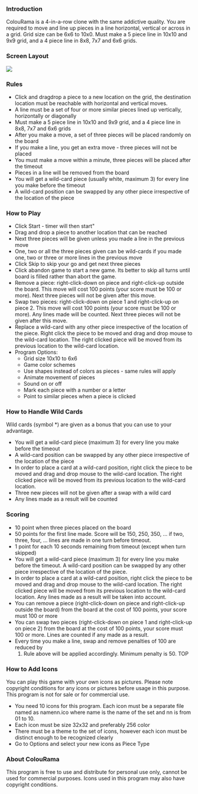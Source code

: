 ### Introduction

ColouRama is a 4-in-a-row clone with the same addictive quality. You are
required to move and line up pieces in a line horizontal, vertical or across in
a grid. Grid size can be 6x6 to 10x0. Must make a 5 piece line in 10x10 and 9x9
grid, and a 4 piece line in 8x8, 7x7 and 6x6 grids.

### Screen Layout

![](../img/colourama_puzzle1.gif)

### Rules

-   Click and dragdrop a piece to a new location on the grid, the destination
    location must be reachable with horizontal and vertical moves.
-   A line must be a set of four or more similar pieces lined up vertically,
    horizontally or diagonally
-   Must make a 5 piece line in 10x10 and 9x9 grid, and a 4 piece line in 8x8,
    7x7 and 6x6 grids
-   After you make a move, a set of three pieces will be placed randomly on the
    board
-   If you make a line, you get an extra move - three pieces will not be placed
-   You must make a move within a minute, three pieces will be placed after the
    timeout
-   Pieces in a line will be removed from the board
-   You will get a wild-card piece (usually white, maximum 3) for every line you
    make before the timeout
-   A wild-card position can be swapped by any other piece irrespective of the
    location of the piece

### How to Play

-   Click Start - timer will then start"
-   Drag and drop a piece to another location that can be reached
-   Next three pieces will be given unless you made a line in the previous move
-   One, two or all the three pieces given can be wild-cards if you made one,
    two or three or more lines in the previous move
-   Click Skip to skip your go and get next three pieces
-   Click abandon game to start a new game. Its better to skip all turns until
    board is filled rather than abort the game.
-   Remove a piece: right-click-down on piece and right-click-up outside the
    board. This move will cost 100 points (your score must be 100 or more). Next
    three pieces will not be given after this move.
-   Swap two pieces: right-click-down on piece 1 and right-click-up on piece 2.
    This move will cost 100 points (your score must be 100 or more). Any lines
    made will be counted. Next three pieces will not be given after this move.
-   Replace a wild-card with any other piece irrespective of the location of the
    piece. Right click the piece to be moved and drag and drop mouse to the
    wild-card location. The right clicked piece will be moved from its previous
    location to the wild-card location.
-   Program Options:
    -   Grid size 10x10 to 6x6
    -   Game color schemes
    -   Use shapes instead of colors as pieces - same rules will apply
    -   Animate movement of pieces
    -   Sound on or off
    -   Mark each piece with a number or a letter
    -   Point to similar pieces when a piece is clicked

### How to Handle Wild Cards

Wild cards (symbol *) are given as a bonus that you can use to your advantage.

-   You will get a wild-card piece (maximum 3) for every line you make before
    the timeout
-   A wild-card position can be swapped by any other piece irrespective of the
    location of the piece
-   In order to place a card at a wild-card position, right click the piece to
    be moved and drag and drop mouse to the wild-card location. The right
    clicked piece will be moved from its previous location to the wild-card
    location.
-   Three new pieces will not be given after a swap with a wild card
-   Any lines made as a result will be counted

### Scoring

-   10 point when three pieces placed on the board
-   50 points for the first line made. Score will be 150, 250, 350, ... if two,
    three, four, ... lines are made in one turn before timeout.
-   1 point for each 10 seconds remaining from timeout (except when turn
    skipped)
-   You will get a wild-card piece (maximum 3) for every line you make before
    the timeout. A wild-card position can be swapped by any other piece
    irrespective of the location of the piece.
-   In order to place a card at a wild-card position, right click the piece to
    be moved and drag and drop mouse to the wild-card location. The right
    clicked piece will be moved from its previous location to the wild-card
    location. Any lines made as a result will be taken into account.
-   You can remove a piece (right-click-down on piece and right-click-up outside
    the board) from the board at the cost of 100 points, your score must 100 or
    more
-   You can swap two pieces (right-click-down on piece 1 and right-click-up on
    piece 2) from the board at the cost of 100 points, your score must 100 or
    more. Lines are counted if any made as a result.
-   Every time you make a line, swap and remove penalties of 100 are reduced by
    1. Rule above will be applied accordingly. Minimum penalty is 50. TOP

### How to Add Icons

You can play this game with your own icons as pictures. Please note copyright
conditions for any icons or pictures before usage in this purpose. This program
is not for sale or for commercial use.

-   You need 10 icons for this program. Each icon must be a separate file named
    as namenn.ico where name is the name of the set and nn is from 01 to 10.
-   Each icon must be size 32x32 and preferably 256 color
-   There must be a theme to the set of icons, however each icon must be
    distinct enough to be recognized clearly
-   Go to Options and select your new icons as Piece Type

### About ColouRama

This program is free to use and distribute for personal use only, cannot be used
for commercial purposes. Icons used in this program may also have copyright
conditions.
